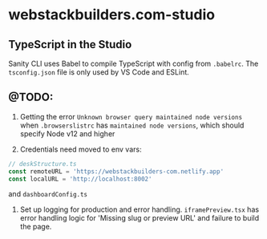 # webstackbuilders.com-studio

## TypeScript in the Studio

Sanity CLI uses Babel to compile TypeScript with config from `.babelrc`. The `tsconfig.json` file is only used by VS Code and ESLint.

## @TODO:

1. Getting the error `Unknown browser query maintained node versions` when `.browserslistrc` has `maintained node versions`, which should specify Node v12 and higher

1. Credentials need moved to env vars:

```javascript
// deskStructure.ts
const remoteURL = 'https://webstackbuilders-com.netlify.app'
const localURL = 'http://localhost:8002'
```

and `dashboardConfig.ts`

1. Set up logging for production and error handling. `iframePreview.tsx` has error handling logic for 'Missing slug or preview URL' and failure to build the page.
